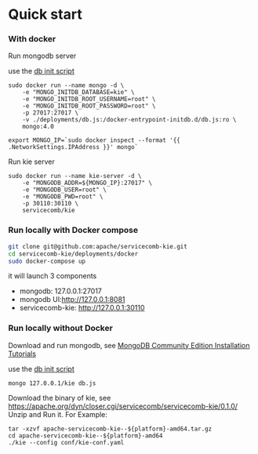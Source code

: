 # Quick start

### With docker
Run mongodb server

use the [db init script](https://github.com/apache/servicecomb-kie/blob/master/deployments/db.js)

```shell script
sudo docker run --name mongo -d \
    -e "MONGO_INITDB_DATABASE=kie" \
    -e "MONGO_INITDB_ROOT_USERNAME=root" \
    -e "MONGO_INITDB_ROOT_PASSWORD=root" \
    -p 27017:27017 \
    -v ./deployments/db.js:/docker-entrypoint-initdb.d/db.js:ro \
    mongo:4.0
```
```shell script
export MONGO_IP=`sudo docker inspect --format '{{ .NetworkSettings.IPAddress }}' mongo`
```
Run kie server
```shell script
sudo docker run --name kie-server -d \
    -e "MONGODB_ADDR=${MONGO_IP}:27017" \
    -e "MONGODB_USER=root" \
    -e "MONGODB_PWD=root" \
    -p 30110:30110 \
    servicecomb/kie
```


### Run locally with Docker compose

```bash
git clone git@github.com:apache/servicecomb-kie.git
cd servicecomb-kie/deployments/docker
sudo docker-compose up
```
it will launch 3 components 
- mongodb: 127.0.0.1:27017
- mongodb UI:http://127.0.0.1:8081
- servicecomb-kie: http://127.0.0.1:30110


### Run locally without Docker

Download and run mongodb, 
see [MongoDB Community Edition Installation Tutorials](https://docs.mongodb.com/manual/installation/#mongodb-community-edition-installation-tutorials)


use the [db init script](https://github.com/apache/servicecomb-kie/blob/master/deployments/db.js)
```shell script bash
mongo 127.0.0.1/kie db.js
```

Download the binary of kie, see https://apache.org/dyn/closer.cgi/servicecomb/servicecomb-kie/0.1.0/
Unzip  and Run it.
For Example:
```shell script bash
tar -xzvf apache-servicecomb-kie--${platform}-amd64.tar.gz
cd apache-servicecomb-kie--${platform}-amd64
./kie --config conf/kie-conf.yaml
```